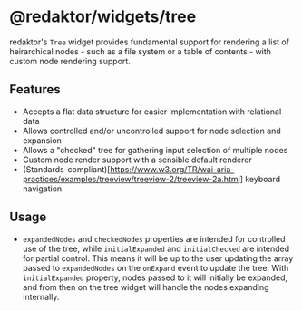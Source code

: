 # @redaktor/widgets/tree

redaktor's `Tree` widget provides fundamental support for rendering a list of heirarchical nodes - such as a file system or a table of contents - with custom node rendering support.

## Features

-   Accepts a flat data structure for easier implementation with relational data
-   Allows controlled and/or uncontrolled support for node selection and expansion
-   Allows a "checked" tree for gathering input selection of multiple nodes
-   Custom node render support with a sensible default renderer
-   (Standards-compliant)[https://www.w3.org/TR/wai-aria-practices/examples/treeview/treeview-2/treeview-2a.html] keyboard navigation

## Usage

-   `expandedNodes` and `checkedNodes` properties are intended for controlled use of the tree, while `initialExpanded` and `initialChecked` are intended for partial control. This means it will be up to the user updating the array passed to `expandedNodes` on the `onExpand` event to update the tree. With `initialExpanded` property, nodes passed to it will initially be expanded, and from then on the tree widget will handle the nodes expanding internally.
